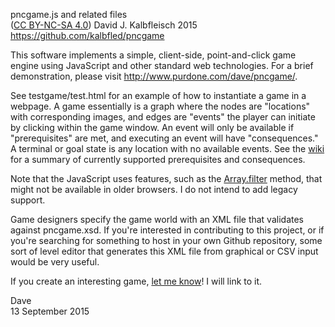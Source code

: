 pncgame.js and related files  
([CC BY-NC-SA 4.0](https://creativecommons.org/licenses/by-nc-sa/4.0/)) David J. Kalbfleisch 2015  
https://github.com/kalbfled/pncgame

This software implements a simple, client-side, point-and-click game engine using JavaScript and other standard web technologies.  For a brief demonstration, please visit http://www.purdone.com/dave/pncgame/.

See testgame/test.html for an example of how to instantiate a game in a webpage.  A game essentially is a graph where the nodes are "locations" with corresponding images, and edges are "events" the player can initiate by clicking within the game window.  An event will only be available if "prerequisites" are met, and executing an event will have "consequences."  A terminal or goal state is any location with no available events.  See the [wiki](https://github.com/kalbfled/pncgame/wiki) for a summary of currently supported prerequisites and consequences.

Note that the JavaScript uses features, such as the [Array.filter](https://developer.mozilla.org/en-US/docs/Web/JavaScript/Reference/Global_Objects/Array/filter) method, that might not be available in older browsers.  I do not intend to add legacy support.

Game designers specify the game world with an XML file that validates against pncgame.xsd.  If you're interested in contributing to this project, or if you're searching for something to host in your own Github repository, some sort of level editor that generates this XML file from graphical or CSV input would be very useful.

If you create an interesting game, [let me know](http://www.purdone.com/dave/contact.php)!  I will link to it.


Dave  
13 September 2015
